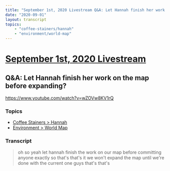 ```yaml
---
title: "September 1st, 2020 Livestream Q&A: Let Hannah finish her work on the map before expanding?"
date: "2020-09-01"
layout: transcript
topics:
    - "coffee-stainers/hannah"
    - "environment/world-map"
---
```

# [September 1st, 2020 Livestream](../2020-09-01.md)
## Q&A: Let Hannah finish her work on the map before expanding?
https://www.youtube.com/watch?v=wZOVw8KV1rQ

### Topics
* [Coffee Stainers > Hannah](../topics/coffee-stainers/hannah.md)
* [Environment > World Map](../topics/environment/world-map.md)

### Transcript

> oh so yeah let hannah finish the work on our map before committing anyone exactly so that's that's it we won't expand the map until we're done with the current one guys that's that's
